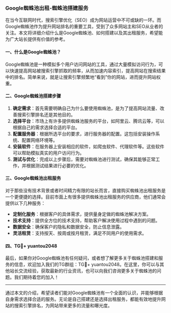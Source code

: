 ### Google蜘蛛池出租-蜘蛛池搭建服务

在当今互联网时代，搜索引擎优化（SEO）成为网站运营中不可或缺的一环。而Google蜘蛛池作为提升网站排名的重要工具，受到了众多网站主和SEO从业者的关注。本文将详细介绍什么是Google蜘蛛池、如何搭建以及其出租服务，希望能为广大站长提供有价值的参考。

#### 一、什么是Google蜘蛛池？

Google蜘蛛池是一种模拟多个用户访问网站的工具，通过大量模拟访问行为，可以快速提高网站被搜索引擎抓取的频率，从而加速内容索引，提高网站在搜索结果中的排名。简单来说，就是让搜索引擎频繁地“看到”你的网站，进而提升网站权重。

#### 二、Google蜘蛛池搭建步骤

1. **确定需求**：首先需要明确自己为什么要使用蜘蛛池，是为了提高网站流量、改善搜索引擎排名还是其他目的。
2. **选择平台**：市场上有许多提供蜘蛛池服务的平台，如阿里云、腾讯云等，可以根据自己的需求选择合适的平台。
3. **配置服务器**：根据所选平台的要求，进行服务器的配置。这包括安装操作系统、配置网络环境等。
4. **安装软件**：在服务器上安装相应的软件，如爬虫软件、代理软件等。这些软件可以帮助模拟真实的用户访问行为。
5. **测试与优化**：完成以上步骤后，需要对蜘蛛池进行测试，确保其能够正常工作，并根据测试结果进行必要的优化。

#### 三、Google蜘蛛池出租服务

对于那些没有技术背景或者时间精力有限的站长而言，直接购买蜘蛛池出租服务是一个更便捷的选择。目前市面上有很多提供蜘蛛池出租服务的供应商，他们通常会提供以下几种服务：

- **定制化服务**：根据客户的具体需求，提供量身定做的蜘蛛池解决方案。
- **技术支持**：提供全方位的技术支持，帮助客户解决使用过程中遇到的问题。
- **数据安全**：确保客户的隐私和数据安全，防止信息泄露。
- **灵活租赁**：支持按天、按周或按月租赁，满足不同用户的使用需求。

#### 四、TG💪+ yuantou2048

最后，如果你对Google蜘蛛池有任何疑问，或者想了解更多关于蜘蛛池搭建和服务的信息，欢迎加入我们的TG群组：TG💪+ yuantou2048。在这里，你可以与其他站长交流经验，获取最新的行业资讯，也可以向我们咨询更多关于蜘蛛池的问题。我们期待着您的加入！

---

通过本文的介绍，希望读者们能对Google蜘蛛池有一个全面的认识，并能够根据自身需求选择合适的服务。无论是自己搭建还是选择出租服务，都能有效地提升网站的搜索引擎排名，为网站带来更多的流量和曝光度。
